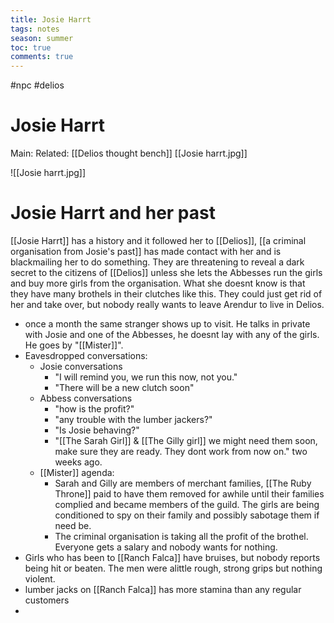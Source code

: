 ---title: Josie Harrttags: notesseason: summertoc: truecomments: true---
#npc #delios 
# Josie Harrt
Main:
Related: [[Delios thought bench]]
[[Josie harrt.jpg]]

![[Josie harrt.jpg]]

# Josie Harrt and her past
[[Josie Harrt]] has a history and it followed her to [[Delios]], [[a criminal organisation from Josie's past]] has made contact with her and is blackmailing her to do something. They are threatening to reveal a dark secret to the citizens of [[Delios]] unless she lets the Abbesses run the girls and buy more girls from the organisation. What she doesnt know is that they have many brothels in their clutches like this. They could just get rid of her and take over, but nobody really wants to leave Arendur to live in Delios.
-	once a month the same stranger shows up to visit. He talks in private with Josie and one of the Abbesses, he doesnt lay with any of the girls. He goes by "[[Mister]]".
-	Eavesdropped conversations: 
	-	Josie conversations
		-	"I will remind you, we run this now, not you."
		-	"There will be a new clutch soon"
	-	Abbess conversations
		-	"how is the profit?"
		-	"any trouble with the lumber jackers?"
		-	"Is Josie behaving?"
		-	"[[The Sarah Girl]] & [[The Gilly girl]] we might need them soon, make sure they are ready. They dont work from now on." two weeks ago.
	-	[[Mister]] agenda:
		-	Sarah and Gilly are members of merchant families, [[The Ruby Throne]] paid to have them removed for awhile until their families complied and became members of the guild. The girls are being conditioned to spy on their family and possibly sabotage them if need be.
		-	The criminal organisation is taking all the profit of the brothel. Everyone gets a salary and nobody wants for nothing.
-	Girls who has been to [[Ranch Falca]] have bruises, but nobody reports being hit or beaten. The men were alittle rough, strong grips but nothing violent.
-	lumber jacks on [[Ranch Falca]] has more stamina than any regular customers
-	
